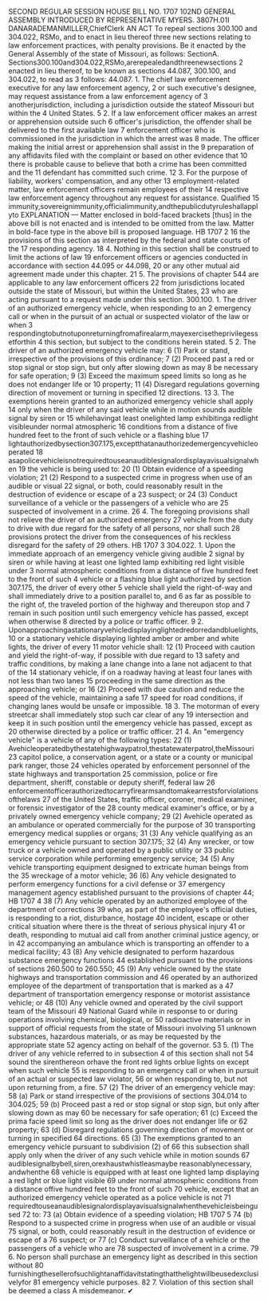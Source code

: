 SECOND REGULAR SESSION
HOUSE BILL NO. 1707
102ND GENERAL ASSEMBLY
INTRODUCED BY REPRESENTATIVE MYERS.
3807H.01I DANARADEMANMILLER,ChiefClerk
AN ACT
To repeal sections 300.100 and 304.022, RSMo, and to enact in lieu thereof three new
sections relating to law enforcement practices, with penalty provisions.
Be it enacted by the General Assembly of the state of Missouri, as follows:
SectionA. Sections300.100and304.022,RSMo,arerepealedandthreenewsections
2 enacted in lieu thereof, to be known as sections 44.087, 300.100, and 304.022, to read as
3 follows:
44.087. 1. The chief law enforcement executive for any law enforcement agency,
2 or such executive's designee, may request assistance from a law enforcement agency of
3 anotherjurisdiction, including a jurisdiction outside the stateof Missouri but within the
4 United States.
5 2. If a law enforcement officer makes an arrest or apprehension outside such
6 officer's jurisdiction, the offender shall be delivered to the first available law
7 enforcement officer who is commissioned in the jurisdiction in which the arrest was
8 made. The officer making the initial arrest or apprehension shall assist in the
9 preparation of any affidavits filed with the complaint or based on other evidence that
10 there is probable cause to believe that both a crime has been committed and the
11 defendant has committed such crime.
12 3. For the purpose of liability, workers' compensation, and any other
13 employment-related matter, law enforcement officers remain employees of their
14 respective law enforcement agency throughout any request for assistance. Qualified
15 immunity,sovereignimmunity,officialimmunity,andthepublicdutyruleshallapplyto
EXPLANATION — Matter enclosed in bold-faced brackets [thus] in the above bill is not enacted and is
intended to be omitted from the law. Matter in bold-face type in the above bill is proposed language.
HB 1707 2
16 the provisions of this section as interpreted by the federal and state courts of the
17 responding agency.
18 4. Nothing in this section shall be construed to limit the actions of law
19 enforcement officers or agencies conducted in accordance with section 44.095 or 44.098,
20 or any other mutual aid agreement made under this chapter.
21 5. The provisions of chapter 544 are applicable to any law enforcement officers
22 from jurisdictions located outside the state of Missouri, but within the United States,
23 who are acting pursuant to a request made under this section.
300.100. 1. The driver of an authorized emergency vehicle, when responding to an
2 emergency call or when in the pursuit of an actual or suspected violator of the law or when
3 respondingtobutnotuponreturningfromafirealarm,mayexercisetheprivilegessetforthin
4 this section, but subject to the conditions herein stated.
5 2. The driver of an authorized emergency vehicle may:
6 (1) Park or stand, irrespective of the provisions of this ordinance;
7 (2) Proceed past a red or stop signal or stop sign, but only after slowing down as may
8 be necessary for safe operation;
9 (3) Exceed the maximum speed limits so long as he does not endanger life or
10 property;
11 (4) Disregard regulations governing direction of movement or turning in specified
12 directions.
13 3. The exemptions herein granted to an authorized emergency vehicle shall apply
14 only when the driver of any said vehicle while in motion sounds audible signal by siren or
15 whilehavingat least onelighted lamp exhibitinga redlight visibleunder normal atmospheric
16 conditions from a distance of five hundred feet to the front of such vehicle or a flashing blue
17 lightauthorizedbysection307.175,exceptthatanauthorizedemergencyvehicleoperated
18 asapolicevehicleisnotrequiredtouseanaudiblesignalordisplayavisualsignalwhen
19 the vehicle is being used to:
20 (1) Obtain evidence of a speeding violation;
21 (2) Respond to a suspected crime in progress when use of an audible or visual
22 signal, or both, could reasonably result in the destruction of evidence or escape of a
23 suspect; or
24 (3) Conduct surveillance of a vehicle or the passengers of a vehicle who are
25 suspected of involvement in a crime.
26 4. The foregoing provisions shall not relieve the driver of an authorized emergency
27 vehicle from the duty to drive with due regard for the safety of all persons, nor shall such
28 provisions protect the driver from the consequences of his reckless disregard for the safety of
29 others.
HB 1707 3
304.022. 1. Upon the immediate approach of an emergency vehicle giving audible
2 signal by siren or while having at least one lighted lamp exhibiting red light visible under
3 normal atmospheric conditions from a distance of five hundred feet to the front of such
4 vehicle or a flashing blue light authorized by section 307.175, the driver of every other
5 vehicle shall yield the right-of-way and shall immediately drive to a position parallel to, and
6 as far as possible to the right of, the traveled portion of the highway and thereupon stop and
7 remain in such position until such emergency vehicle has passed, except when otherwise
8 directed by a police or traffic officer.
9 2. Uponapproachingastationaryvehicledisplayinglightedredorredandbluelights,
10 or a stationary vehicle displaying lighted amber or amber and white lights, the driver of every
11 motor vehicle shall:
12 (1) Proceed with caution and yield the right-of-way, if possible with due regard to
13 safety and traffic conditions, by making a lane change into a lane not adjacent to that of the
14 stationary vehicle, if on a roadway having at least four lanes with not less than two lanes
15 proceeding in the same direction as the approaching vehicle; or
16 (2) Proceed with due caution and reduce the speed of the vehicle, maintaining a safe
17 speed for road conditions, if changing lanes would be unsafe or impossible.
18 3. The motorman of every streetcar shall immediately stop such car clear of any
19 intersection and keep it in such position until the emergency vehicle has passed, except as
20 otherwise directed by a police or traffic officer.
21 4. An "emergency vehicle" is a vehicle of any of the following types:
22 (1) Avehicleoperatedbythestatehighwaypatrol,thestatewaterpatrol,theMissouri
23 capitol police, a conservation agent, or a state or a county or municipal park ranger, those
24 vehicles operated by enforcement personnel of the state highways and transportation
25 commission, police or fire department, sheriff, constable or deputy sheriff, federal law
26 enforcementofficerauthorizedtocarryfirearmsandtomakearrestsforviolationsofthelaws
27 of the United States, traffic officer, coroner, medical examiner, or forensic investigator of the
28 county medical examiner's office, or by a privately owned emergency vehicle company;
29 (2) Avehicle operated as an ambulance or operated commercially for the purpose of
30 transporting emergency medical supplies or organs;
31 (3) Any vehicle qualifying as an emergency vehicle pursuant to section 307.175;
32 (4) Any wrecker, or tow truck or a vehicle owned and operated by a public utility or
33 public service corporation while performing emergency service;
34 (5) Any vehicle transporting equipment designed to extricate human beings from the
35 wreckage of a motor vehicle;
36 (6) Any vehicle designated to perform emergency functions for a civil defense or
37 emergency management agency established pursuant to the provisions of chapter 44;
HB 1707 4
38 (7) Any vehicle operated by an authorized employee of the department of corrections
39 who, as part of the employee's official duties, is responding to a riot, disturbance, hostage
40 incident, escape or other critical situation where there is the threat of serious physical injury
41 or death, responding to mutual aid call from another criminal justice agency, or in
42 accompanying an ambulance which is transporting an offender to a medical facility;
43 (8) Any vehicle designated to perform hazardous substance emergency functions
44 established pursuant to the provisions of sections 260.500 to 260.550;
45 (9) Any vehicle owned by the state highways and transportation commission and
46 operated by an authorized employee of the department of transportation that is marked as a
47 department of transportation emergency response or motorist assistance vehicle; or
48 (10) Any vehicle owned and operated by the civil support team of the Missouri
49 National Guard while in response to or during operations involving chemical, biological, or
50 radioactive materials or in support of official requests from the state of Missouri involving
51 unknown substances, hazardous materials, or as may be requested by the appropriate state
52 agency acting on behalf of the governor.
53 5. (1) The driver of any vehicle referred to in subsection 4 of this section shall not
54 sound the sirenthereon orhave the front red lights orblue lights on except when such vehicle
55 is responding to an emergency call or when in pursuit of an actual or suspected law violator,
56 or when responding to, but not upon returning from, a fire.
57 (2) The driver of an emergency vehicle may:
58 (a) Park or stand irrespective of the provisions of sections 304.014 to 304.025;
59 (b) Proceed past a red or stop signal or stop sign, but only after slowing down as may
60 be necessary for safe operation;
61 (c) Exceed the prima facie speed limit so long as the driver does not endanger life or
62 property;
63 (d) Disregard regulations governing direction of movement or turning in specified
64 directions.
65 (3) The exemptions granted to an emergency vehicle pursuant to subdivision (2) of
66 this subsection shall apply only when the driver of any such vehicle while in motion sounds
67 audiblesignalbybell,siren,orexhaustwhistleasmaybe reasonablynecessary, andwhenthe
68 vehicle is equipped with at least one lighted lamp displaying a red light or blue light visible
69 under normal atmospheric conditions from a distance offive hundred feet to the front of such
70 vehicle, except that an authorized emergency vehicle operated as a police vehicle is not
71 requiredtouseanaudiblesignalordisplayavisualsignalwhenthevehicleisbeingused
72 to:
73 (a) Obtain evidence of a speeding violation;
HB 1707 5
74 (b) Respond to a suspected crime in progress when use of an audible or visual
75 signal, or both, could reasonably result in the destruction of evidence or escape of a
76 suspect; or
77 (c) Conduct surveillance of a vehicle or the passengers of a vehicle who are
78 suspected of involvement in a crime.
79 6. No person shall purchase an emergency light as described in this section without
80 furnishingthesellerofsuchlightanaffidavitstatingthatthelightwillbeusedexclusivelyfor
81 emergency vehicle purposes.
82 7. Violation of this section shall be deemed a class A misdemeanor.
✔